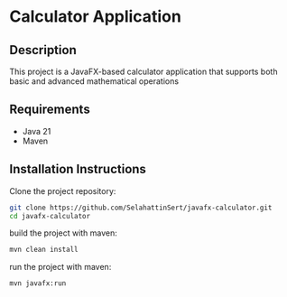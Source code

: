 # Calculator Application

## Description

This project is a JavaFX-based calculator application that supports both basic and advanced mathematical operations

## Requirements

- Java 21
- Maven

## Installation Instructions

Clone the project repository:

```sh
git clone https://github.com/SelahattinSert/javafx-calculator.git
cd javafx-calculator
```

build the project with maven:

```sh
mvn clean install
```

run the project with maven:

```sh
mvn javafx:run
```
